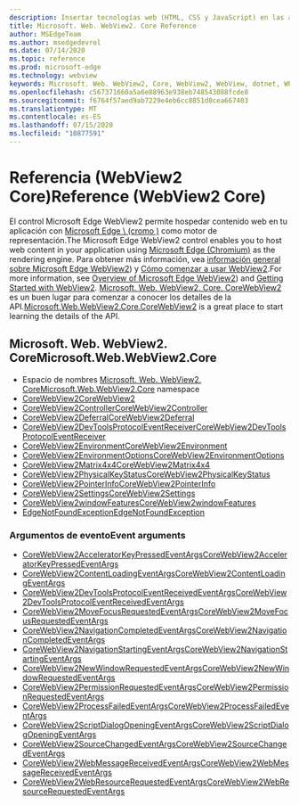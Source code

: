```yaml
---
description: Insertar tecnologías web (HTML, CSS y JavaScript) en las aplicaciones nativas con el control Microsoft Edge WebView2
title: Microsoft. Web. WebView2. Core Reference
author: MSEdgeTeam
ms.author: msedgedevrel
ms.date: 07/14/2020
ms.topic: reference
ms.prod: microsoft-edge
ms.technology: webview
keywords: Microsoft. Web. WebView2, Core, WebView2, WebView, dotnet, WPF, WinForms, App, Edge, CoreWebView2, CoreWebView2Controller, control de explorador, HTML Edge
ms.openlocfilehash: c567371660a5a6e88963e938eb748543088fcde8
ms.sourcegitcommit: f6764f57aed9ab7229e4eb6cc8851d0cea667403
ms.translationtype: MT
ms.contentlocale: es-ES
ms.lasthandoff: 07/15/2020
ms.locfileid: "10877591"
---
```

# <span data-ttu-id="d7e17-104">Referencia (WebView2 Core)</span><span class="sxs-lookup"><span data-stu-id="d7e17-104">Reference (WebView2 Core)</span></span>  

<span data-ttu-id="d7e17-105">El control Microsoft Edge WebView2 permite hospedar contenido web en tu aplicación con [Microsoft Edge \ (cromo \)](https://www.microsoftedgeinsider.com) como motor de representación.</span><span class="sxs-lookup"><span data-stu-id="d7e17-105">The Microsoft Edge WebView2 control enables you to host web content in your application using [Microsoft Edge \(Chromium\)](https://www.microsoftedgeinsider.com) as the rendering engine.</span></span>  <span data-ttu-id="d7e17-106">Para obtener más información, vea [información general sobre Microsoft Edge WebView2](../../index.md)) y [Cómo comenzar a usar WebView2](../../gettingstarted/win32.md).</span><span class="sxs-lookup"><span data-stu-id="d7e17-106">For more information, see [Overview of Microsoft Edge WebView2](../../index.md)) and [Getting Started with WebView2](../../gettingstarted/win32.md).</span></span>  <span data-ttu-id="d7e17-107">[Microsoft. Web. WebView2. Core. CoreWebView2](0-9-538/microsoft-web-webview2-core-corewebview2.md) es un buen lugar para comenzar a conocer los detalles de la API.</span><span class="sxs-lookup"><span data-stu-id="d7e17-107">[Microsoft.Web.WebView2.Core.CoreWebView2](0-9-538/microsoft-web-webview2-core-corewebview2.md) is a great place to start learning the details of the API.</span></span>  

## <span data-ttu-id="d7e17-108">Microsoft. Web. WebView2. Core</span><span class="sxs-lookup"><span data-stu-id="d7e17-108">Microsoft.Web.WebView2.Core</span></span>
*   <span data-ttu-id="d7e17-109">Espacio de nombres [Microsoft. Web. WebView2. Core](0-9-538/namespace-microsoft-web-webview2-core.md)</span><span class="sxs-lookup"><span data-stu-id="d7e17-109">[Microsoft.Web.WebView2.Core](0-9-538/namespace-microsoft-web-webview2-core.md) namespace</span></span>
*   [<span data-ttu-id="d7e17-110">CoreWebView2</span><span class="sxs-lookup"><span data-stu-id="d7e17-110">CoreWebView2</span></span>](0-9-538/microsoft-web-webview2-core-corewebview2.md)
*   [<span data-ttu-id="d7e17-111">CoreWebView2Controller</span><span class="sxs-lookup"><span data-stu-id="d7e17-111">CoreWebView2Controller</span></span>](0-9-538/microsoft-web-webview2-core-corewebview2controller.md)
*   [<span data-ttu-id="d7e17-112">CoreWebView2Deferral</span><span class="sxs-lookup"><span data-stu-id="d7e17-112">CoreWebView2Deferral</span></span>](0-9-538/microsoft-web-webview2-core-corewebview2deferral.md)
*   [<span data-ttu-id="d7e17-113">CoreWebView2DevToolsProtocolEventReceiver</span><span class="sxs-lookup"><span data-stu-id="d7e17-113">CoreWebView2DevToolsProtocolEventReceiver</span></span>](0-9-538/microsoft-web-webview2-core-corewebview2devtoolsprotocoleventreceiver.md)
*   [<span data-ttu-id="d7e17-114">CoreWebView2Environment</span><span class="sxs-lookup"><span data-stu-id="d7e17-114">CoreWebView2Environment</span></span>](0-9-538/microsoft-web-webview2-core-corewebview2environment.md)
*   [<span data-ttu-id="d7e17-115">CoreWebView2EnvironmentOptions</span><span class="sxs-lookup"><span data-stu-id="d7e17-115">CoreWebView2EnvironmentOptions</span></span>](0-9-538/microsoft-web-webview2-core-corewebview2environmentoptions.md)
*   [<span data-ttu-id="d7e17-116">CoreWebView2Matrix4x4</span><span class="sxs-lookup"><span data-stu-id="d7e17-116">CoreWebView2Matrix4x4</span></span>](0-9-538/microsoft-web-webview2-core-corewebview2matrix4x4.md)
*   [<span data-ttu-id="d7e17-117">CoreWebView2PhysicalKeyStatus</span><span class="sxs-lookup"><span data-stu-id="d7e17-117">CoreWebView2PhysicalKeyStatus</span></span>](0-9-538/microsoft-web-webview2-core-corewebview2physicalkeystatus.md)
*   [<span data-ttu-id="d7e17-118">CoreWebView2PointerInfo</span><span class="sxs-lookup"><span data-stu-id="d7e17-118">CoreWebView2PointerInfo</span></span>](0-9-538/microsoft-web-webview2-core-corewebview2pointerinfo.md)
*   [<span data-ttu-id="d7e17-119">CoreWebView2Settings</span><span class="sxs-lookup"><span data-stu-id="d7e17-119">CoreWebView2Settings</span></span>](0-9-538/microsoft-web-webview2-core-corewebview2settings.md)
*   [<span data-ttu-id="d7e17-120">CoreWebView2windowFeatures</span><span class="sxs-lookup"><span data-stu-id="d7e17-120">CoreWebView2windowFeatures</span></span>](0-9-538/microsoft-web-webview2-core-corewebview2windowfeatures.md)
*   [<span data-ttu-id="d7e17-121">EdgeNotFoundException</span><span class="sxs-lookup"><span data-stu-id="d7e17-121">EdgeNotFoundException</span></span>](0-9-538/microsoft-web-webview2-core-edgenotfoundexception.md)

### <span data-ttu-id="d7e17-122">Argumentos de evento</span><span class="sxs-lookup"><span data-stu-id="d7e17-122">Event arguments</span></span>

*   [<span data-ttu-id="d7e17-123">CoreWebView2AcceleratorKeyPressedEventArgs</span><span class="sxs-lookup"><span data-stu-id="d7e17-123">CoreWebView2AcceleratorKeyPressedEventArgs</span></span>](0-9-538/microsoft-web-webview2-core-corewebview2acceleratorkeypressedeventargs.md)
*   [<span data-ttu-id="d7e17-124">CoreWebView2ContentLoadingEventArgs</span><span class="sxs-lookup"><span data-stu-id="d7e17-124">CoreWebView2ContentLoadingEventArgs</span></span>](0-9-538/microsoft-web-webview2-core-corewebview2contentloadingeventargs.md)
*   [<span data-ttu-id="d7e17-125">CoreWebView2DevToolsProtocolEventReceivedEventArgs</span><span class="sxs-lookup"><span data-stu-id="d7e17-125">CoreWebView2DevToolsProtocolEventReceivedEventArgs</span></span>](0-9-538/microsoft-web-webview2-core-corewebview2devtoolsprotocoleventreceivedeventargs.md)
*   [<span data-ttu-id="d7e17-126">CoreWebView2MoveFocusRequestedEventArgs</span><span class="sxs-lookup"><span data-stu-id="d7e17-126">CoreWebView2MoveFocusRequestedEventArgs</span></span>](0-9-538/microsoft-web-webview2-core-corewebview2movefocusrequestedeventargs.md)
*   [<span data-ttu-id="d7e17-127">CoreWebView2NavigationCompletedEventArgs</span><span class="sxs-lookup"><span data-stu-id="d7e17-127">CoreWebView2NavigationCompletedEventArgs</span></span>](0-9-538/microsoft-web-webview2-core-corewebview2navigationcompletedeventargs.md)
*   [<span data-ttu-id="d7e17-128">CoreWebView2NavigationStartingEventArgs</span><span class="sxs-lookup"><span data-stu-id="d7e17-128">CoreWebView2NavigationStartingEventArgs</span></span>](0-9-538/microsoft-web-webview2-core-corewebview2navigationstartingeventargs.md)
*   [<span data-ttu-id="d7e17-129">CoreWebView2NewWindowRequestedEventArgs</span><span class="sxs-lookup"><span data-stu-id="d7e17-129">CoreWebView2NewWindowRequestedEventArgs</span></span>](0-9-538/microsoft-web-webview2-core-corewebview2newwindowrequestedeventargs.md)
*   [<span data-ttu-id="d7e17-130">CoreWebView2PermissionRequestedEventArgs</span><span class="sxs-lookup"><span data-stu-id="d7e17-130">CoreWebView2PermissionRequestedEventArgs</span></span>](0-9-538/microsoft-web-webview2-core-corewebview2permissionrequestedeventargs.md)
*   [<span data-ttu-id="d7e17-131">CoreWebView2ProcessFailedEventArgs</span><span class="sxs-lookup"><span data-stu-id="d7e17-131">CoreWebView2ProcessFailedEventArgs</span></span>](0-9-538/microsoft-web-webview2-core-corewebview2processfailedeventargs.md)
*   [<span data-ttu-id="d7e17-132">CoreWebView2ScriptDialogOpeningEventArgs</span><span class="sxs-lookup"><span data-stu-id="d7e17-132">CoreWebView2ScriptDialogOpeningEventArgs</span></span>](0-9-538/microsoft-web-webview2-core-corewebview2scriptdialogopeningeventargs.md)
*   [<span data-ttu-id="d7e17-133">CoreWebView2SourceChangedEventArgs</span><span class="sxs-lookup"><span data-stu-id="d7e17-133">CoreWebView2SourceChangedEventArgs</span></span>](0-9-538/microsoft-web-webview2-core-corewebview2sourcechangedeventargs.md)
*   [<span data-ttu-id="d7e17-134">CoreWebView2WebMessageReceivedEventArgs</span><span class="sxs-lookup"><span data-stu-id="d7e17-134">CoreWebView2WebMessageReceivedEventArgs</span></span>](0-9-538/microsoft-web-webview2-core-corewebview2webmessagereceivedeventargs.md)
*   [<span data-ttu-id="d7e17-135">CoreWebView2WebResourceRequestedEventArgs</span><span class="sxs-lookup"><span data-stu-id="d7e17-135">CoreWebView2WebResourceRequestedEventArgs</span></span>](0-9-538/microsoft-web-webview2-core-corewebview2webresourcerequestedeventargs.md)
